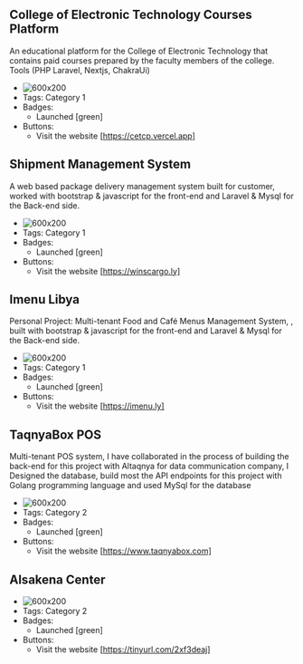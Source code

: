 ## College of Electronic Technology Courses Platform
An educational platform for the College of Electronic Technology that contains paid courses prepared by the faculty members of the college. Tools (PHP Laravel, Nextjs, ChakraUi)
- ![600x200](https://cet.edu.ly/cet_themes/images/cet_logo.png)
- Tags: Category 1
- Badges:
  - Launched [green]
- Buttons:
  - Visit the website [https://cetcp.vercel.app]

## Shipment Management System
A web based package delivery management system built for customer, worked with bootstrap & javascript for the front-end and Laravel & Mysql for the Back-end side.
- ![600x200](/assets/winscargoCropped.jpeg)
- Tags: Category 1
- Badges:
  - Launched [green]
- Buttons:
  - Visit the website [https://winscargo.ly]


## Imenu Libya
Personal Project: Multi-tenant Food and Café Menus Management System, , built with bootstrap & javascript for the front-end and Laravel & Mysql for the Back-end side.
- ![600x200](/assets/imenu.jpeg)
- Tags: Category 1
- Badges:
  - Launched [green]
- Buttons:
  - Visit the website [https://imenu.ly]

## TaqnyaBox POS
Multi-tenant POS system, I have collaborated in the process of building the back-end for this project with Altaqnya for data communication company, I Designed the database, build most the API endpoints for this project with Golang programming language and used MySql for the database
- ![600x200](https://www.taqnyabox.com/_next/image?url=%2F_next%2Fstatic%2Fmedia%2Ffull%20logo-01-01.d4aa3090.png&w=384&q=75)
- Tags: Category 2
- Badges:
  - Launched [green]
- Buttons:
  - Visit the website [https://www.taqnyabox.com]

## Alsakena Center

- ![600x200](/assets/sew3.jpeg)
- Tags: Category 2
- Badges:
  - Launched [green]
- Buttons:
  - Visit the website [https://tinyurl.com/2xf3deaj]